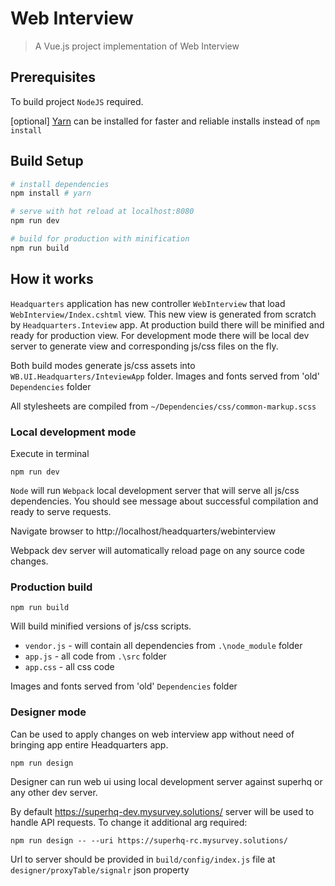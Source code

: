# Web Interview

> A Vue.js project implementation of Web Interview

## Prerequisites

To build project `NodeJS` required.

\[optional\] [Yarn](https://yarnpkg.com/latest.msi) can be installed for faster and reliable installs instead of `npm install`

## Build Setup

``` bash
# install dependencies
npm install # yarn

# serve with hot reload at localhost:8080
npm run dev

# build for production with minification
npm run build
```

## How it works

`Headquarters` application has new controller `WebInterview` that load `WebInterview/Index.cshtml` view.
    This new view is generated from scratch by `Headquarters.Inteview` app.
    At production build there will be minified and ready for production view.
    For development mode there will be local dev server to generate view and corresponding js/css files on the fly.

Both build modes generate js/css assets into `WB.UI.Headquarters/InteviewApp` folder.
Images and fonts served from 'old' `Dependencies` folder

All stylesheets are compiled from `~/Dependencies/css/common-markup.scss`

### Local development mode

Execute in terminal

```
npm run dev
```

`Node` will run `Webpack` local development server that will serve all js/css dependencies.
You should see message about successful compilation and ready to serve requests.

Navigate browser to http://localhost/headquarters/webinterview

Webpack dev server will automatically reload page on any source code changes.

### Production build

```
npm run build
```

Will build minified versions of js/css scripts.

- `vendor.js` - will contain all dependencies from `.\node_module` folder
- `app.js` - all code from `.\src` folder
- `app.css` - all css code

Images and fonts served from 'old' `Dependencies` folder

### Designer mode

Can be used to apply changes on web interview app without need of bringing app entire Headquarters app.

```
npm run design
```

Designer can run web ui using local development server against superhq or any other dev server.

By default https://superhq-dev.mysurvey.solutions/ server will be used to handle API requests. To change it additional arg required:

```
npm run design -- --uri https://superhq-rc.mysurvey.solutions/
```

Url to server should be provided in `build/config/index.js` file at `designer/proxyTable/signalr` json property

